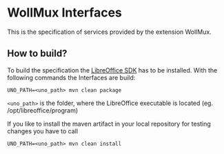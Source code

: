 # WollMux Interfaces

This is the specification of services provided by the extension WollMux.

## How to build?
To build the specification the [LibreOffice SDK](https://api.libreoffice.org/docs/install.html) has to be installed. With the following commands the Interfaces are build:

```
UNO_PATH=<uno_path> mvn clean package
```

`<uno_path>` is the folder, where the LibreOffice executable is located (eg. /opt/libreoffice/program)

If you like to install the maven artifact in your local repository for testing changes you have to call

```
UNO_PATH=<uno_path> mvn clean install
```
